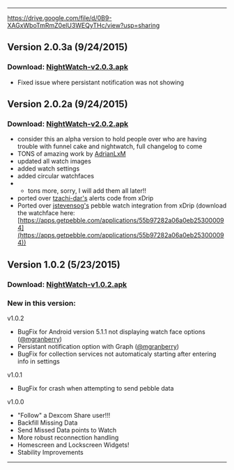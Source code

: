 ***

https://drive.google.com/file/d/0B9-XAGxWboTmRmZ0elU3WEQyTHc/view?usp=sharing
## Version 2.0.3a  (9/24/2015)
### Download: [NightWatch-v2.0.3.apk](https://drive.google.com/file/d/0B9-XAGxWboTmRmZ0elU3WEQyTHc/view?usp=sharing)
* Fixed issue where persistant notification was not showing

## Version 2.0.2a  (9/24/2015)
### Download: [NightWatch-v2.0.2.apk](http://bit.ly/NightWatch202)
* consider this an alpha version to hold people over who are having trouble with funnel cake and nightwatch, full changelog to come
* TONS of amazing work by [AdrianLxM](https://github.com/AdrianLxM)
 * updated all watch images
 * added watch settings
 * added circular watchfaces
 * + tons more, sorry, I will add them all later!!
* ported over [tzachi-dar's](https://github.com/tzachi-dar) alerts code from xDrip
* Ported over [jstevensog's](https://github.com/jstevensog) pebble watch integration from xDrip (download the watchface here: [https://apps.getpebble.com/applications/55b97282a06a0eb253000094](https://apps.getpebble.com/applications/55b97282a06a0eb253000094))

## Version 1.0.2  (5/23/2015)
### Download: [NightWatch-v1.0.2.apk](http://bit.ly/1PCP6fR)

### New in this version:
v1.0.2
 * BugFix for Android version 5.1.1 not displaying watch face options ([@mgranberry](https://github.com/mgranberry))
 * Persistant notification option with Graph ([@mgranberry](https://github.com/mgranberry))
 * BugFix for collection services not automaticaly starting after entering info in settings

v1.0.1
 * BugFix for crash when attempting to send pebble data

v1.0.0
 * "Follow" a Dexcom Share user!!!
 * Backfill Missing Data
 * Send Missed Data points to Watch
 * More robust reconnection handling
 * Homescreen and Lockscreen Widgets!
 * Stability Improvements

***

